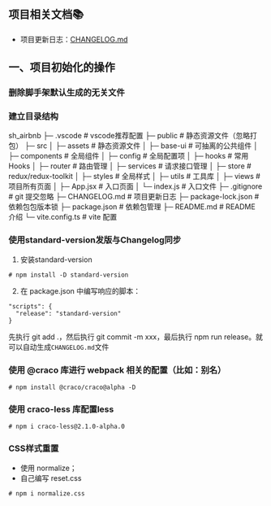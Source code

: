 ## 项目相关文档📚

- 项目更新日志：[CHANGELOG.md](./CHANGELOG.md)

## 一、项目初始化的操作

### 删除脚手架默认生成的无关文件

### 建立目录结构

sh_airbnb
├─ .vscode                # vscode推荐配置
├─ public                 # 静态资源文件（忽略打包）
├─ src
│  ├─ assets              # 静态资源文件
│  ├─ base-ui             # 可抽离的公共组件
│  ├─ components          # 全局组件
│  ├─ config              # 全局配置项
│  ├─ hooks               # 常用 Hooks
│  ├─ router              # 路由管理
│  ├─ services            # 请求接口管理
│  ├─ store               # redux/redux-toolkit
│  ├─ styles              # 全局样式
│  ├─ utils               # 工具库
│  ├─ views               # 项目所有页面
│  ├─ App.jsx              # 入口页面
│  └─ index.js            # 入口文件
├─ .gitignore             # git 提交忽略
├─ CHANGELOG.md           # 项目更新日志
├─ package-lock.json      # 依赖包包版本锁
├─ package.json           # 依赖包管理
├─ README.md              # README 介绍
└─ vite.config.ts         # vite 配置

### 使用standard-version发版与Changelog同步

1. 安装standard-version

```shell
# npm install -D standard-version
```

2. 在 package.json 中编写响应的脚本：

```shell
"scripts": {
  "release": "standard-version"
}
```

先执行 git add .，然后执行 git commit -m xxx，最后执行 npm run release。就可以自动生成`CHANGELOG.md`文件

### 使用 @craco 库进行 webpack 相关的配置（比如：别名）

```shell
# npm install @craco/craco@alpha -D 
```

### 使用 craco-less 库配置less

```shell
# npm i craco-less@2.1.0-alpha.0
```

### CSS样式重置

- 使用 normalize；
- 自己编写 reset.css

```shell
# npm i normalize.css
```
